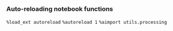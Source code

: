 

### Auto-reloading notebook functions


`%load_ext autoreload`
`%autoreload 1`
`%aimport utils.processing`
